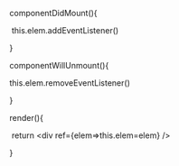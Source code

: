 

componentDidMount(){

​	this.elem.addEventListener()

}

componentWillUnmount(){

this.elem.removeEventListener()

}

render(){

​	return <div ref={elem=>this.elem=elem} />

}